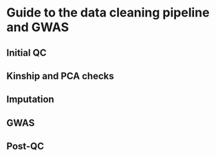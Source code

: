 # Guide to the data cleaning pipeline and GWAS

## Initial QC

## Kinship and PCA checks

## Imputation

## GWAS

## Post-QC

